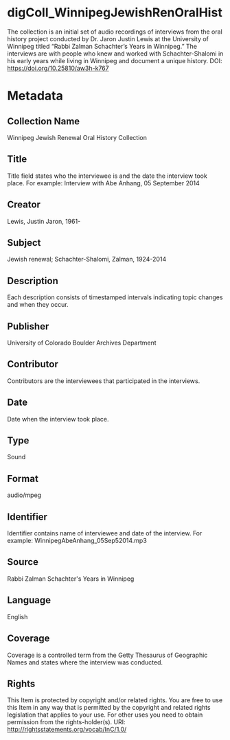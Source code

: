 # digColl_WinnipegJewishRenOralHist
The collection is an initial set of audio recordings of interviews from the oral history project conducted by Dr. Jaron Justin Lewis at the University of Winnipeg titled “Rabbi Zalman Schachter’s Years in Winnipeg.” The interviews are with people who knew and worked with Schachter-Shalomi in his early years while living in Winnipeg and document a unique history. DOI: https://doi.org/10.25810/aw3h-k767

# Metadata

## Collection Name
Winnipeg Jewish Renewal Oral History Collection
## Title
Title field states who the interviewee is and the date the interview took place. For example: Interview with Abe Anhang, 05 September 2014
## Creator
Lewis, Justin Jaron, 1961-
## Subject
Jewish renewal; Schachter-Shalomi, Zalman, 1924-2014
## Description
Each description consists of timestamped intervals indicating topic changes and when they occur. 
## Publisher
University of Colorado Boulder Archives Department
## Contributor
Contributors are the interviewees that participated in the interviews.
## Date
Date when the interview took place.
## Type
Sound
## Format
audio/mpeg
## Identifier
Identifier contains name of interviewee and date of the interview. For example: WinnipegAbeAnhang_05Sep52014.mp3 
## Source
Rabbi Zalman Schachter's Years in Winnipeg
## Language
English
## Coverage
Coverage is a controlled term from the Getty Thesaurus of Geographic Names and states where the interview was conducted.
## Rights
This Item is protected by copyright and/or related rights. You are free to use this Item in any way that is permitted by the copyright and related rights legislation that applies to your use. For other uses you need to obtain permission from the rights-holder(s). URI: http://rightsstatements.org/vocab/InC/1.0/
